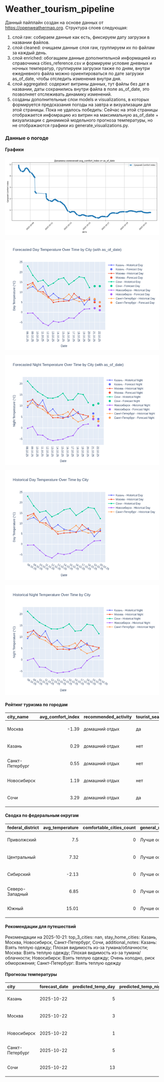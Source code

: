 # Weather_tourism_pipeline
Данный пайплайн создан на основе данных от https://openweathermap.org.
Структура слоев следующая:
  1) слой raw: 
  собираем данные как есть, фиксируем дату загрузки в названии файлов.
  2) слой cleaned:
  очищаем данные слоя raw, группируем их по файлам за каждый день.
  3) слой enriched:
  обогащаем данные дополнительной информацией из справочника cities_reference.csv и формируем условие дневных и ночных температур,
  группируем загрузки также по дням, внутри ежедневного файла можно ориентироваться по дате загрузки as_of_date, чтобы отследить изменения внутри дня.
  4) слой aggregated:
   содержит витрины данных, тут файлы без дат в названии, даты сохранились внутри файла в поле as_of_date, это позволняет отслеживать динамику изменений.
  6) созданы дополнительные слои models и visualizations, в которых формируется предсказания погоды на завтра и визуализации для этой страницы.
  Пока не удалось победить: Сейчас на этой страницы отображается инфомрацию из витрин на максимальную as_of_date + визуализации с динамикой модельного прогноза температуры, 
  но не отображаются графики из generate_visualizations.py.
<!-- WEATHER DATA START -->
### Данные о погоде

#### Графики
![Comfort Index Trend](data/visualizations/comfort_index_trend.png)

![Forecasted Day Temperature](data/visualizations/forecasted_day_temperature.png)

![Forecasted Night Temperature](data/visualizations/forecasted_night_temperature.png)

![Historical Day Temperature](data/visualizations/historical_day_temperature.png)

![Historical Night Temperature](data/visualizations/historical_night_temperature.png)

#### Рейтинг туризма по городам
| city_name       |   avg_comfort_index | recommended_activity   | tourist_season_match   | tourism_season   | tour_recommendation       | as_of_date          |
|:----------------|--------------------:|:-----------------------|:-----------------------|:-----------------|:--------------------------|:--------------------|
| Москва          |               -1.39 | домашний отдых         | да                     | Круглогодично    | домашний отдых в сезон    | 2025-10-21 18:33:00 |
| Казань          |                0.29 | домашний отдых         | нет                    | Май-Сентябрь     | домашний отдых вне сезона | 2025-10-21 18:33:00 |
| Санкт-Петербург |                0.55 | домашний отдых         | нет                    | Май-Сентябрь     | домашний отдых вне сезона | 2025-10-21 18:33:00 |
| Новосибирск     |                1.19 | домашний отдых         | нет                    | Июнь-Август      | домашний отдых вне сезона | 2025-10-21 18:33:00 |
| Сочи            |                3.29 | домашний отдых         | да                     | Май-Октябрь      | домашний отдых в сезон    | 2025-10-21 18:33:00 |

#### Сводка по федеральным округам
| federal_district   |   avg_temperature |   comfortable_cities_count | general_recommendation   | as_of_date          |
|:-------------------|------------------:|---------------------------:|:-------------------------|:--------------------|
| Приволжский        |              7.5  |                          0 | Лучше остаться дома      | 2025-10-21 18:33:00 |
| Центральный        |              7.32 |                          0 | Лучше остаться дома      | 2025-10-21 18:33:00 |
| Сибирский          |             -2.13 |                          0 | Лучше остаться дома      | 2025-10-21 18:33:00 |
| Северо-Западный    |              6.85 |                          0 | Лучше остаться дома      | 2025-10-21 18:33:00 |
| Южный              |             15.01 |                          0 | Лучше остаться дома      | 2025-10-21 18:33:00 |

#### Рекомендации для путешествий
Рекомендации на 2025-10-21: top_3_cities: nan, stay_home_cities: Казань, Москва, Новосибирск, Санкт-Петербург, Сочи, additional_notes: Казань: Взять теплую одежду; Плохая видимость из-за тумана/облачности; Москва: Взять теплую одежду; Плохая видимость из-за тумана/облачности; Новосибирск: Взять теплую одежду; Очень холодно, риск обморожения; Санкт-Петербург: Взять теплую одежду

#### Прогнозы температуры
| city            | forecast_date   |   predicted_temp_day |   predicted_temp_night | model_type       | as_of_date          |
|:----------------|:----------------|---------------------:|-----------------------:|:-----------------|:--------------------|
| Казань          | 2025-10-22      |                    5 |                      4 | LinearRegression | 2025-10-21 18:33:49 |
| Москва          | 2025-10-22      |                    3 |                      3 | LinearRegression | 2025-10-21 18:33:49 |
| Новосибирск     | 2025-10-22      |                    1 |                      1 | LinearRegression | 2025-10-21 18:33:49 |
| Санкт-Петербург | 2025-10-22      |                    5 |                      3 | LinearRegression | 2025-10-21 18:33:49 |
| Сочи            | 2025-10-22      |                   13 |                     11 | LinearRegression | 2025-10-21 18:33:49 |


<!-- WEATHER DATA END -->
